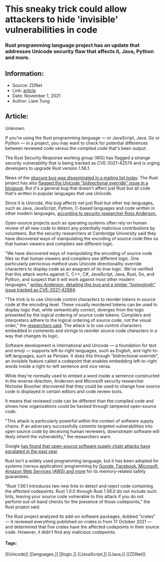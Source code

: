 # This sneaky trick could allow attackers to hide 'invisible' vulnerabilities in code
### Rust programming language project has an update that addresses Unicode security flaw that affects it, Java, Python and more.

## Information:
+ Source: ZDNet
+ Link: [article](https://www.zdnet.com/article/this-sneaky-trick-could-allow-attackers-to-hide-invisible-vulnerabilities-in-code/)
+ Date: November 1, 2021
+ Author: Liam Tung


## Article:
Unknown

If you're using the Rust programming language — or JavaScript, Java, Go or Python — in a project, you may want to check for potential differences between reviewed code versus the compiled code that's been output. 

The Rust Security Response working group (WG) has flagged a strange security vulnerability that is being tracked as CVE-2021-42574 and is urging developers to upgrade Rust version 1.56.1. 

News of the [obscure bug was disseminated in a mailing list today](https://groups.google.com/g/rustlang-security-announcements/c/bKPH8XYMvJU). The Rust project has also [flagged the Unicode "bidirectional override" issue in a blogpost](https://blog.rust-lang.org/2021/11/01/cve-2021-42574.html). But it's a general bug that doesn't affect just Rust but all code that's written in popular languages that use Unicode.  

Since it is Unicode, this bug affects not just Rust but other top languages, such as Java, JavaScript, Python, C-based languages and code written in other modern languages, [according to security researcher Ross Anderson.](https://www.lightbluetouchpaper.org/2021/11/01/trojan-source-invisible-vulnerabilities/) 

Open-source projects such as operating systems often rely on human review of all new code to detect any potentially malicious contributions by volunteers. But the security researchers at Cambridge University said they have discovered ways of manipulating the encoding of source code files so that human viewers and compilers see different logic. 

"We have discovered ways of manipulating the encoding of source code files so that human viewers and compilers see different logic. One particularly pernicious method uses Unicode directionality override characters to display code as an anagram of its true logic. We've verified that this attack works against C, C++, C#, JavaScript, Java, Rust, Go, and Python, and suspect that it will work against most other modern languages," [writes Anderson, detailing this bug and a similar "homoglyph" issue tracked as CVE-2021-42694](https://www.lightbluetouchpaper.org/2021/11/01/trojan-source-invisible-vulnerabilities/).

"The trick is to use Unicode control characters to reorder tokens in source code at the encoding level. These visually reordered tokens can be used to display logic that, while semantically correct, diverges from the logic presented by the logical ordering of source code tokens. Compilers and interpreters adhere to the logical ordering of source code, not the visual order," the [researchers said](https://trojansource.codes/). The attack is to use control characters embedded in comments and strings to reorder source code characters in a way that changes its logic.






Software development is international and Unicode — a foundation for text and emoji — supports left-to-right languages, such as English, and right-to-left languages, such as Persian. It does this through "bidirectional override", an invisible feature called a codepoint that enables embedding left-to-right words inside a right-to-left sentence and vice versa. 

While they're normally used to embed a word inside a sentence constructed in the reverse direction, Anderson and Microsoft security researcher Nicholas Boucher discovered that they could be used to change how source code is displayed in certain editors and code review tools. 

It means that reviewed code can be different than the compiled code and shows how organizations could be hacked through tampered open-source code. 

"This attack is particularly powerful within the context of software supply chains. If an adversary successfully commits targeted vulnerabilities into open source code by deceiving human reviewers, downstream software will likely inherit the vulnerability," the researchers warn.

Google [has found that open-source software supply chain attacks have escalated in the past year](https://www.zdnet.com/article/open-source-security-google-has-a-new-plan-to-stop-software-supply-chain-attacks/). 

Rust isn't a widely used programming language, but it has been adopted for systems (versus application) programming by [Google, Facebook, Microsoft, Amazon Web Services (AWS) and more](https://www.zdnet.com/article/linux-foundation-well-host-mozillas-rust-programming-language-based-servo-web-engine/?ftag=COS-05-10aaa0h&utm_campaign=trueAnthem:%20Trending%20Content&utm_medium=trueAnthem&utm_source=facebook&fbclid=IwAR3y9NWOJnepqGmbe4TAkTd6KYf9xnKc2GjvxSMQkJLKubNqn20bU3qOlj0) for its memory-related safety guarantees. 

"Rust 1.56.1 introduces two new lints to detect and reject code containing the affected codepoints. Rust 1.0.0 through Rust 1.56.0 do not include such lints, leaving your source code vulnerable to this attack if you do not perform out-of-band checks for the presence of those codepoints," the Rust project said. 

The Rust project analyzed its add-on software packages, dubbed "crates" — it reviewed everything published on crates.io from 17 October 2021 — and determined that five crates have the affected codepoints in their source code. However, it didn't find any malicious codepoints.





#### Tags:
[[Unicode]] [[languages,]] [[logic.]] [[JavaScript,]] [[Java,]] [[ZDNet]]
